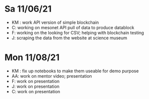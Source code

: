 # Sa 11/06/21

- KM : work API version of simple blockchain
- C: working on mesonet API pull of data to produce datablock
- F: working on the looking for CSV; helping with blockchain testing
- J: scraping the data from the website at science museum


# Mon 11/08/21
- KM : fix up notebooks to make them useable for demo purpose
- AA: work on mentor video; presentation
- F: work on presentation
- J: work on presentation
- C: work on presentation